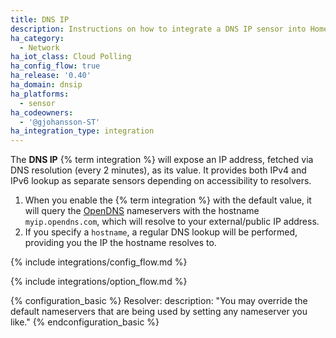 ```yaml
---
title: DNS IP
description: Instructions on how to integrate a DNS IP sensor into Home Assistant.
ha_category:
  - Network
ha_iot_class: Cloud Polling
ha_config_flow: true
ha_release: '0.40'
ha_domain: dnsip
ha_platforms:
  - sensor
ha_codeowners:
  - '@gjohansson-ST'
ha_integration_type: integration
---
```


The **DNS IP** {% term integration %} will expose an IP address, fetched via DNS resolution (every 2 minutes), as its value. It provides both IPv4 and IPv6 lookup as separate sensors depending on accessibility to resolvers.

1. When you enable the {% term integration %}  with the default value, it will query the [OpenDNS](https://www.opendns.com/) nameservers with the hostname `myip.opendns.com`, which will resolve to your external/public IP address.
2. If you specify a `hostname`, a regular DNS lookup will be performed, providing you the IP the hostname resolves to.

{% include integrations/config_flow.md %}

{% include integrations/option_flow.md %}

{% configuration_basic %}
Resolver:
  description: "You may override the default nameservers that are being used by setting any nameserver you like."
{% endconfiguration_basic %}
